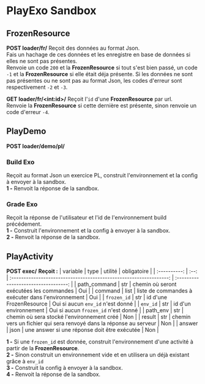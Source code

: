 # PlayExo Sandbox

## FrozenResource

**POST loader/fr/**
Reçoit des données au format Json.  
Fais un hachage de ces données et les enregistre en base de données si elles ne sont pas présentes.  
Renvoie un code `200` et la **FrozenResource** si tout s'est bien passé, un code `-1` et la **FrozenResource** si elle était déja présente.
Si les données ne sont pas présentes ou ne sont pas au format Json, les codes d'erreur sont respectivement `-2` et `-3`.


**GET loader/fr/\<int:id>/**
Reçoit l'`id` d'une **FrozenResource** par url.  
Renvoie la **FrozenResource** si cette dernière est présente, sinon renvoie un code d'erreur `-4`.


## PlayDemo
**POST loader/demo/pl/**

### Build Exo
Reçoit au format Json un exercice PL, construit l'environnement et la config à envoyer à la sandbox.  
**1 -** Renvoit la réponse de la sandbox.

### Grade Exo
Reçoit la réponse de l'utilisateur et l'id de l'environnement build précédement.  
**1 -** Construit l'environnement et la config à envoyer à la sandbox.  
**2 -** Renvoit la réponse de la sandbox.


## PlayActivity
**POST exec/**
**Reçoit :**
| variable     | type | utilité                                                            | obligatoire                          |
| :----------: | :--: | :----------------------------------------------------------------: | :----------------------------------: |
| path_command | str  | chemin où seront exécutées les commandes                           | Oui                                  |
| command      | list | liste de commandes à exécuter dans l'environnement                 | Oui                                  |
| `frozen_id`  | str  | id d'une FrozenResource                                            | Oui si aucun `env_id` n'est donné    |
| `env_id`     | str  | id d'un environnement                                              | Oui si aucun `frozen_id` n'est donné |
| path_env     | str  | chemin où sera stocké l'environnement créé                         | Non                                  |
| result       | str  | chemin vers un fichier qui sera renvoyé dans la réponse au serveur | Non                                  |
| answer       | json | une answer si une réponse doit être exécutée                       | Non                                  |

**1 -** Si une `frozen_id` est donnée, construit l'environnement d'une activité à partir de la **FrozenResource**.  
**2 -** Sinon construit un environnement vide et en utilisera un déjà existant grâce à `env_id`  
**3 -** Construit la config à envoyer à la sandbox.  
**4 -** Renvoit la réponse de la sandbox.
